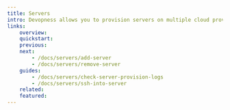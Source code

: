 ```yaml
---
title: Servers
intro: Devopness allows you to provision servers on multiple cloud providers or connect to existing servers. In this section you will learn how to create, inspect, connect and manage servers.
links:
    overview:
    quickstart:
    previous:
    next:
        - /docs/servers/add-server
        - /docs/servers/remove-server
    guides:
        - /docs/servers/check-server-provision-logs
        - /docs/servers/ssh-into-server
    related:
    featured:
---
```

